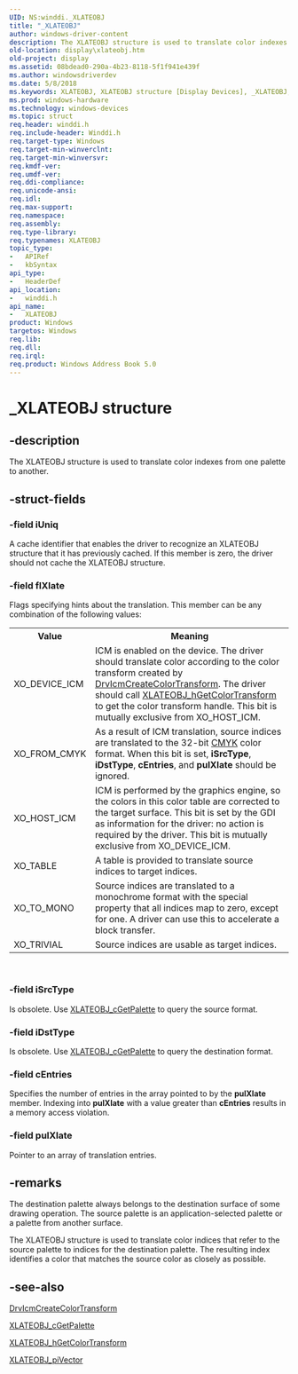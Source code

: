 ```yaml
---
UID: NS:winddi._XLATEOBJ
title: "_XLATEOBJ"
author: windows-driver-content
description: The XLATEOBJ structure is used to translate color indexes from one palette to another.
old-location: display\xlateobj.htm
old-project: display
ms.assetid: 08bdead0-290a-4b23-8118-5f1f941e439f
ms.author: windowsdriverdev
ms.date: 5/8/2018
ms.keywords: XLATEOBJ, XLATEOBJ structure [Display Devices], _XLATEOBJ, display.xlateobj, grstrcts_36b2a277-ceee-4ee5-9dd6-55088df73d85.xml, winddi/XLATEOBJ
ms.prod: windows-hardware
ms.technology: windows-devices
ms.topic: struct
req.header: winddi.h
req.include-header: Winddi.h
req.target-type: Windows
req.target-min-winverclnt: 
req.target-min-winversvr: 
req.kmdf-ver: 
req.umdf-ver: 
req.ddi-compliance: 
req.unicode-ansi: 
req.idl: 
req.max-support: 
req.namespace: 
req.assembly: 
req.type-library: 
req.typenames: XLATEOBJ
topic_type:
-	APIRef
-	kbSyntax
api_type:
-	HeaderDef
api_location:
-	winddi.h
api_name:
-	XLATEOBJ
product: Windows
targetos: Windows
req.lib: 
req.dll: 
req.irql: 
req.product: Windows Address Book 5.0
---
```


# _XLATEOBJ structure


## -description


The XLATEOBJ structure is used to translate color indexes from one palette to another.


## -struct-fields




### -field iUniq

A cache identifier that enables the driver to recognize an XLATEOBJ structure that it has previously cached. If this member is zero, the driver should not cache the XLATEOBJ structure.


### -field flXlate

Flags specifying hints about the translation. This member can be any combination of the following values:

<table>
<tr>
<th>Value</th>
<th>Meaning</th>
</tr>
<tr>
<td>
XO_DEVICE_ICM

</td>
<td>
ICM is enabled on the device. The driver should translate color according to the color transform created by <a href="https://msdn.microsoft.com/library/windows/hardware/ff556239">DrvIcmCreateColorTransform</a>. The driver should call <a href="https://msdn.microsoft.com/library/windows/hardware/ff570639">XLATEOBJ_hGetColorTransform</a> to get the color transform handle. This bit is mutually exclusive from XO_HOST_ICM.

</td>
</tr>
<tr>
<td>
XO_FROM_CMYK

</td>
<td>
As a result of ICM translation, source indices are translated to the 32-bit <a href="https://msdn.microsoft.com/ac439eb8-b491-4215-877d-5ee177fbdb39">CMYK</a> color format. When this bit is set, <b>iSrcType</b>, <b>iDstType</b>, <b>cEntries</b>, and <b>pulXlate</b> should be ignored.

</td>
</tr>
<tr>
<td>
XO_HOST_ICM

</td>
<td>
ICM is performed by the graphics engine, so the colors in this color table are corrected to the target surface. This bit is set by the GDI as information for the driver: no action is required by the driver. This bit is mutually exclusive from XO_DEVICE_ICM.

</td>
</tr>
<tr>
<td>
XO_TABLE

</td>
<td>
A table is provided to translate source indices to target indices.

</td>
</tr>
<tr>
<td>
XO_TO_MONO

</td>
<td>
Source indices are translated to a monochrome format with the special property that all indices map to zero, except for one. A driver can use this to accelerate a block transfer.

</td>
</tr>
<tr>
<td>
XO_TRIVIAL

</td>
<td>
Source indices are usable as target indices.

</td>
</tr>
</table>
 


### -field iSrcType

Is obsolete. Use <a href="https://msdn.microsoft.com/library/windows/hardware/ff570637">XLATEOBJ_cGetPalette</a> to query the source format.


### -field iDstType

Is obsolete. Use <a href="https://msdn.microsoft.com/library/windows/hardware/ff570637">XLATEOBJ_cGetPalette</a> to query the destination format.


### -field cEntries

Specifies the number of entries in the array pointed to by the <b>pulXlate</b> member. Indexing into <b>pulXlate</b> with a value greater than <b>cEntries</b> results in a memory access violation.


### -field pulXlate

Pointer to an array of translation entries.


## -remarks



The destination palette always belongs to the destination surface of some drawing operation. The source palette is an application-selected palette or a palette from another surface.

The XLATEOBJ structure is used to translate color indices that refer to the source palette to indices for the destination palette. The resulting index identifies a color that matches the source color as closely as possible.




## -see-also




<a href="https://msdn.microsoft.com/library/windows/hardware/ff556239">DrvIcmCreateColorTransform</a>



<a href="https://msdn.microsoft.com/library/windows/hardware/ff570637">XLATEOBJ_cGetPalette</a>



<a href="https://msdn.microsoft.com/library/windows/hardware/ff570639">XLATEOBJ_hGetColorTransform</a>



<a href="https://msdn.microsoft.com/library/windows/hardware/ff570644">XLATEOBJ_piVector</a>
 

 

